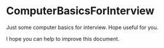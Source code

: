 # ComputerBasicsForInterview
Just some computer basics for interview. Hope useful for you.

I hope you can help to improve this document.

